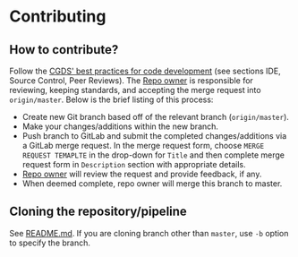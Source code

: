 # Contributing

## How to contribute?

Follow the [CGDS' best practices for code
development](http://cgds.uab.edu/manual-of-operations/standards-definitions/#standard-practices) (see sections IDE,
Source Control, Peer Reviews). The [Repo owner](./README.md#Repo-owner) is responsible for reviewing, keeping standards,
and accepting the merge request into `origin/master`. Below is the brief listing of this process:

- Create new Git branch based off of the relevant branch (`origin/master`).
- Make your changes/additions within the new branch.
- Push branch to GitLab and submit the completed changes/additions via a GitLab merge request. In the merge request
  form, choose `MERGE REQUEST TEMAPLTE` in the drop-down for `Title` and then complete merge request form in
  `Description` section with appropriate details.
- [Repo owner](./README.md#repo-owners) will review the request and provide feedback, if any.
- When deemed complete, repo owner will merge this branch to master.


## Cloning the repository/pipeline

See [README.md](./README.md#installation). If you are cloning branch other than `master`, use `-b` option to specify the
branch.
